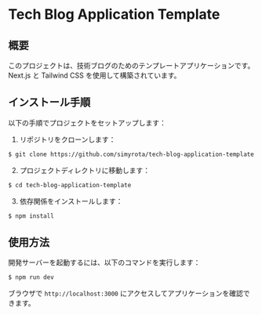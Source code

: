 # Tech Blog Application Template

## 概要

このプロジェクトは、技術ブログのためのテンプレートアプリケーションです。Next.js と Tailwind CSS を使用して構築されています。

## インストール手順

以下の手順でプロジェクトをセットアップします：

1. リポジトリをクローンします：

```bash
$ git clone https://github.com/simyrota/tech-blog-application-template.git
```

2. プロジェクトディレクトリに移動します：

```bash
$ cd tech-blog-application-template
```

3. 依存関係をインストールします：

```bash
$ npm install
```

## 使用方法

開発サーバーを起動するには、以下のコマンドを実行します：

```bash
$ npm run dev
```

ブラウザで `http://localhost:3000` にアクセスしてアプリケーションを確認できます。
